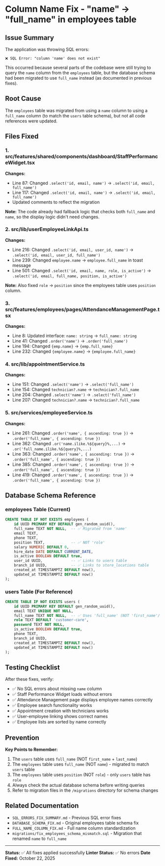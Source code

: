 # Column Name Fix - "name" → "full_name" in employees table

## Issue Summary
The application was throwing SQL errors:
```
❌ SQL Error: "column 'name' does not exist"
```

This occurred because several parts of the codebase were still trying to query the `name` column from the `employees` table, but the database schema had been migrated to use `full_name` instead (as documented in previous fixes).

## Root Cause
The `employees` table was migrated from using a `name` column to using a `full_name` column (to match the `users` table schema), but not all code references were updated.

## Files Fixed

### 1. **src/features/shared/components/dashboard/StaffPerformanceWidget.tsx**
**Changes:**
- Line 87: Changed `.select('id, email, name')` → `.select('id, email, full_name')`
- Line 117: Changed `.select('id, email, name')` → `.select('id, email, full_name')`
- Updated comments to reflect the migration

**Note:** The code already had fallback logic that checks both `full_name` and `name`, so the display logic didn't need changes.

### 2. **src/lib/userEmployeeLinkApi.ts**
**Changes:**
- Line 216: Changed `.select('id, email, user_id, name')` → `.select('id, email, user_id, full_name')`
- Line 239: Changed `employee.name` → `employee.full_name` in toast message
- Line 501: Changed `.select('id, email, name, role, is_active')` → `.select('id, email, full_name, position, is_active')`

**Note:** Also fixed `role` → `position` since the employees table uses `position` column.

### 3. **src/features/employees/pages/AttendanceManagementPage.tsx**
**Changes:**
- Line 8: Updated interface: `name: string` → `full_name: string`
- Line 41: Changed `.order('name')` → `.order('full_name')`
- Line 194: Changed `{emp.name}` → `{emp.full_name}`
- Line 232: Changed `{employee.name}` → `{employee.full_name}`

### 4. **src/lib/appointmentService.ts**
**Changes:**
- Line 151: Changed `.select('name')` → `.select('full_name')`
- Line 154: Changed `technician?.name` → `technician?.full_name`
- Line 204: Changed `.select('name')` → `.select('full_name')`
- Line 207: Changed `technician?.name` → `technician?.full_name`

### 5. **src/services/employeeService.ts**
**Changes:**
- Line 261: Changed `.order('name', { ascending: true })` → `.order('full_name', { ascending: true })`
- Line 362: Changed `.or('name.ilike.%${query}%,...)` → `.or('full_name.ilike.%${query}%,...)`
- Line 363: Changed `.order('name', { ascending: true })` → `.order('full_name', { ascending: true })`
- Line 385: Changed `.order('name', { ascending: true })` → `.order('full_name', { ascending: true })`
- Line 419: Changed `.order('name', { ascending: true })` → `.order('full_name', { ascending: true })`

## Database Schema Reference

### employees Table (Current)
```sql
CREATE TABLE IF NOT EXISTS employees (
    id UUID PRIMARY KEY DEFAULT gen_random_uuid(),
    full_name TEXT NOT NULL,  -- ✅ Migrated from 'name'
    email TEXT,
    phone TEXT,
    position TEXT,            -- ✅ NOT 'role'
    salary NUMERIC DEFAULT 0,
    hire_date DATE DEFAULT CURRENT_DATE,
    is_active BOOLEAN DEFAULT true,
    user_id UUID,             -- ✅ Links to users table
    branch_id UUID,           -- ✅ Links to store_locations table
    created_at TIMESTAMPTZ DEFAULT now(),
    updated_at TIMESTAMPTZ DEFAULT now()
);
```

### users Table (For Reference)
```sql
CREATE TABLE IF NOT EXISTS users (
    id UUID PRIMARY KEY DEFAULT gen_random_uuid(),
    email TEXT UNIQUE NOT NULL,
    full_name TEXT NOT NULL,  -- ✅ Uses 'full_name' (NOT 'first_name'/'last_name')
    role TEXT DEFAULT 'customer-care',
    password TEXT NOT NULL,
    is_active BOOLEAN DEFAULT true,
    phone TEXT,
    branch_id UUID,
    created_at TIMESTAMPTZ DEFAULT now(),
    updated_at TIMESTAMPTZ DEFAULT now()
);
```

## Testing Checklist

After these fixes, verify:
- ✅ No SQL errors about missing `name` column
- ✅ Staff Performance Widget loads without errors
- ✅ Attendance Management page displays employee names correctly
- ✅ Employee search functionality works
- ✅ Appointment creation with technicians works
- ✅ User-employee linking shows correct names
- ✅ Employee lists are sorted by name correctly

## Prevention

**Key Points to Remember:**
1. The `users` table uses `full_name` (NOT `first_name` + `last_name`)
2. The `employees` table uses `full_name` (NOT `name`) - migrated to match `users` table
3. The `employees` table uses `position` (NOT `role`) - only `users` table has `role`
4. Always check the actual database schema before writing queries
5. Refer to migration files in the `/migrations` directory for schema changes

## Related Documentation
- `SQL_ERRORS_FIX_SUMMARY.md` - Previous SQL error fixes
- `DATABASE_SCHEMA_FIX.md` - Original employees table schema fix
- `FULL_NAME_COLUMN_FIX.md` - Full name column standardization
- `migrations/fix_employees_schema_mismatch.sql` - Migration that renamed `name` to `full_name`

---

**Status:** ✅ All fixes applied successfully
**Linter Status:** ✅ No errors
**Date Fixed:** October 22, 2025

